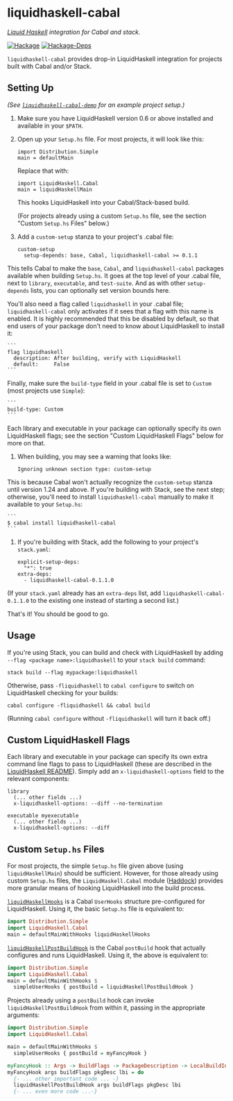 # liquidhaskell-cabal

*[Liquid Haskell](https://github.com/ucsd-progsys/liquidhaskell/) integration for Cabal and stack.*

[![Hackage](https://img.shields.io/hackage/v/liquidhaskell-cabal.svg)](https://hackage.haskell.org/package/liquidhaskell-cabal)
[![Hackage-Deps](https://img.shields.io/hackage-deps/v/liquidhaskell-cabal.svg)](http://packdeps.haskellers.com/feed?needle=liquidhaskell-cabal)

`liquidhaskell-cabal` provides drop-in LiquidHaskell integration for projects built with Cabal and/or Stack.

## Setting Up

*(See [`liquidhaskell-cabal-demo`](https://github.com/spinda/liquidhaskell-cabal-demo) for an example project setup.)*

1. Make sure you have LiquidHaskell version 0.6 or above installed and available in your `$PATH`.

1. Open up your `Setup.hs` file. For most projects, it will look like this:

	```
	import Distribution.Simple
	main = defaultMain
	```

	Replace that with:

	```
	import LiquidHaskell.Cabal
	main = liquidHaskellMain
	```

	This hooks LiquidHaskell into your Cabal/Stack-based build.

	(For projects already using a custom `Setup.hs` file, see the section "Custom `Setup.hs` Files" below.)

1. Add a `custom-setup` stanza to your project's .cabal file:

	```
	custom-setup
	  setup-depends: base, Cabal, liquidhaskell-cabal >= 0.1.1
	```
	
  This tells Cabal to make the `base`, `Cabal`, and `liquidhaskell-cabal`
  packages available when building `Setup.hs`.  It goes at the top level of
  your .cabal file, next to `library`, `executable`, and `test-suite`. And as
  with other `setup-depends` lists, you can optionally set version bounds here.

  You'll also need a flag called `liquidhaskell` in your .cabal file;
  `liquidhaskell-cabal` only activates if it sees that a flag with this name is
  enabled. It is highly recommended that this be disabled by default, so that
  end users of your package don't need to know about LiquidHaskell to install
  it:

	```
	flag liquidhaskell
	  description: After building, verify with LiquidHaskell
	  default:     False
	```

  Finally, make sure the `build-type` field in your .cabal file is set to
  `Custom` (most projects use `Simple`):

	```
	build-type: Custom
	```

  Each library and executable in your package can optionally specify its own
  LiquidHaskell flags; see the section "Custom LiquidHaskell Flags" below for
  more on that.

1. When building, you may see a warning that looks like:

	```
	Ignoring unknown section type: custom-setup
	```

  This is because Cabal won't actually recognize the `custom-setup` stanza
  until version 1.24 and above. If you're building with Stack, see the next
  step; otherwise, you'll need to install `liquidhaskell-cabal` manually to
  make it available to your `Setup.hs`:

	```
	$ cabal install liquidhaskell-cabal
	```

1. If you're building with Stack, add the following to your project's `stack.yaml`:

	```
	explicit-setup-deps:
	  "*": true
	extra-deps:
	  - liquidhaskell-cabal-0.1.1.0
	```

  (If your `stack.yaml` already has an `extra-deps` list, add
  `liquidhaskell-cabal-0.1.1.0` to the existing one instead of starting a
  second list.)

That's it! You should be good to go.

## Usage

If you're using Stack, you can build and check with LiquidHaskell by adding
`--flag <package name>:liquidhaskell` to your `stack build` command:

```
stack build --flag mypackage:liquidhaskell
```

Otherwise, pass `-fliquidhaskell` to `cabal configure` to switch on
LiquidHaskell checking for your builds:

```
cabal configure -fliquidhaskell && cabal build
```

(Running `cabal configure` without `-fliquidhaskell` will turn it back off.)

## Custom LiquidHaskell Flags

Each library and executable in your package can specify its own extra command
line flags to pass to LiquidHaskell (these are described in the [LiquidHaskell
README](https://github.com/ucsd-progsys/liquidhaskell)). Simply add an
`x-liquidhaskell-options` field to the relevant components:

```
library
  (... other fields ...)
  x-liquidhaskell-options: --diff --no-termination

executable myexecutable
  (... other fields ...)
  x-liquidhaskell-options: --diff
```

## Custom `Setup.hs` Files

For most projects, the simple `Setup.hs` file given above (using
`liquidHaskellMain`) should be sufficient. However, for those already using
custom `Setup.hs` files, the `LiquidHaskell.Cabal` module
([Haddock](https://hackage.haskell.org/package/liquidhaskell-cabal-0.1.1.0/docs/LiquidHaskell-Cabal.html))
provides more granular means of hooking LiquidHaskell into the build process.

[`liquidHaskellHooks`](https://hackage.haskell.org/package/liquidhaskell-cabal-0.1.1.0/docs/LiquidHaskell-Cabal.html#v:liquidHaskellHooks)
is a Cabal `UserHooks` structure pre-configured for LiquidHaskell. Using it,
the basic `Setup.hs` file is equivalent to:

```haskell
import Distribution.Simple
import LiquidHaskell.Cabal
main = defaultMainWithHooks liquidHaskellHooks
```

[`liquidHaskellPostBuildHook`](https://hackage.haskell.org/package/liquidhaskell-cabal-0.1.1.0/docs/LiquidHaskell-Cabal.html#v:liquidHaskellPostBuildHook)
is the Cabal `postBuild` hook that actually configures and runs LiquidHaskell.
Using it, the above is equivalent to:

```haskell
import Distribution.Simple
import LiquidHaskell.Cabal
main = defaultMainWithHooks $
  simpleUserHooks { postBuild = liquidHaskellPostBuildHook }
```

Projects already using a `postBuild` hook can invoke
`liquidHaskellPostBuildHook` from within it, passing in the appropriate
arguments:

```haskell
import Distribution.Simple
import LiquidHaskell.Cabal

main = defaultMainWithHooks $
  simpleUserHooks { postBuild = myFancyHook }

myFancyHook :: Args -> BuildFlags -> PackageDescription -> LocalBuildInfo -> IO ()
myFancyHook args buildFlags pkgDesc lbi = do
  {- ... other important code ... -}
  liquidHaskellPostBuildHook args buildFlags pkgDesc lbi
  {- ... even more code ...-}
```

